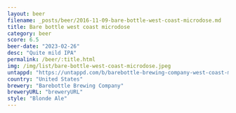 ```yaml
---
layout: beer
filename: _posts/beer/2016-11-09-bare-bottle-west-coast-microdose.md
title: Bare bottle west coast microdose
category: beer
score: 6.5
beer-date: "2023-02-26"
desc: "Quite mild IPA"
permalink: /beer/:title.html
img: /img/list/bare-bottle-west-coast-microdose.jpeg
untappd: "https://untappd.com/b/barebottle-brewing-company-west-coast-microdose/3239113"
country: "United States"
brewery: "Barebottle Brewing Company"
breweryURL: "breweryURL"
style: "Blonde Ale"
---
```

